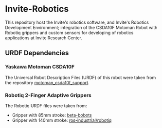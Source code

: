 # Invite-Robotics
This repository host the Invite's robotics software, and Invite's Robotics Development Environment; integration of the CSDA10F Motoman Robot with Robotiq grippers and custom sensors for developing of robotics applications at Invite Research Center.

## URDF Dependencies
### Yaskawa Motoman CSDA10F
The Universal Robot Description Files (URDF) of this robot were taken from the repository [motoman_csda10f_support](https://github.com/amrith1007/motoman_experimental/tree/kinetic-devel/motoman_csda10f_support).
### Robotiq 2-Finger Adaptive Grippers
The Robotiq URDF files were taken from:
- Gripper with 85mm stroke: [beta-bobots](https://github.com/beta-robots/robotiq)
- Gripper with 140mm stroke: [ros-industrial/robotiq](https://github.com/ros-industrial/robotiq/tree/jade-devel/robotiq_arg2f_model_visualization)
